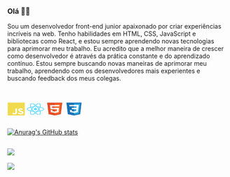 ### Olá 👋😎
  
  Sou um desenvolvedor front-end junior apaixonado por criar experiências incríveis na web. Tenho habilidades em HTML, CSS, JavaScript e bibliotecas como React, e estou sempre aprendendo novas tecnologias para aprimorar meu trabalho. Eu acredito que a melhor maneira de crescer como desenvolvedor é através da prática constante e do aprendizado contínuo. Estou sempre buscando novas maneiras de aprimorar meu trabalho, aprendendo com os desenvolvedores mais experientes e buscando feedback dos meus colegas.
##
<div style="display: inline_block"><br>
  <img align="center" alt="Joao-Js" height="30" width="40" src="https://raw.githubusercontent.com/devicons/devicon/master/icons/javascript/javascript-plain.svg">
  <img align="center" alt="Joao-React" height="30" width="40" src="https://raw.githubusercontent.com/devicons/devicon/master/icons/react/react-original.svg">
  <img align="center" alt="Joao-HTML" height="30" width="40" src="https://raw.githubusercontent.com/devicons/devicon/master/icons/html5/html5-original.svg">
  <img align="center" alt="Joao-CSS" height="30" width="40" src="https://raw.githubusercontent.com/devicons/devicon/master/icons/css3/css3-original.svg"> 
</div>

##

[![Anurag's GitHub stats](https://github-readme-stats.vercel.app/api?username=JoaoMarquesDev&theme=radical)](https://github.com/JoaoMarquesDev/github-readme-stats)

##

<a href="https://https://www.linkedin.com/in/jo%C3%A3o-marques-517607154/" target="_blank"><img src="https://img.shields.io/badge/-LinkedIn-%230077B5?style=for-the-badge&logo=linkedin&logoColor=white" target="_blank"></a> 

<a href="https://instagram.com/joamarques_oliv" target="_blank"><img src="https://img.shields.io/badge/-Instagram-%23E4405F?style=for-the-badge&logo=instagram&logoColor=white" target="_blank"></a>
